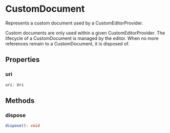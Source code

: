 # CustomDocument

Represents a custom document used by a CustomEditorProvider.

Custom documents are only used within a given CustomEditorProvider. The lifecycle of a CustomDocument is managed by the editor. When no more references remain to a CustomDocument, it is disposed of.

## Properties

### uri

```typescript
uri: Uri
```

## Methods

### dispose

```typescript
dispose(): void
```

[Uri]: Uri.md
